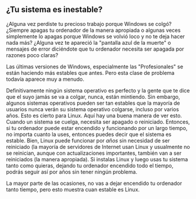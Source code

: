 <?php require("../../entete.php"); ?> <?php require("../../base.php"); ?>

<div id="corps">

<h2>¿Tu sistema es inestable?</h2>

¿Alguna vez perdiste tu precioso trabajo porque Windows se colgó? ¿Siempre apagas tu ordenador de la manera apropiada o algunas veces simplemente lo apagas porque Windows se volvió loco y no te deja hacer nada más? ¿Alguna vez te apareció la "pantalla azul de la muerte" o mensajes de error diciéndote que tu ordenador necesita ser apagada por razones poco claras? 

 Las últimas versiones de Windows, especialmente las "Profesionales" se están haciendo más estables que antes. Pero esta clase de problema todavía aparece muy a menudo.

Definitivamente ningún sistema operativo es perfecto y la gente que te dice que el suyo jamás se va a colgar, nunca, están mintiendo. Sin embargo, algunos sistemas operativos pueden ser tan estables que la mayoría de usuarios nunca verán su sistema operativo colgarse, incluso por varios años. Esto es cierto para Linux. Aquí hay una buena manera de ver esto. Cuando un sistema se cuelga, necesita ser apagado o reiniciado. Entonces, si tu ordenador puede estar encendido y funcionando por un largo tiempo, no importa cuanto la uses, entonces puedes decir que el sistema es estable. Bien, Linux puede funcionar por <i>años</i> sin necesidad de ser reiniciado (la mayoría de servidores de Internet usan Linux y usualmente no se reinician, aunque con actualizaciones importantes, también van a ser reiniciados (la manera apropiada). Si instalas Linux y luego usas tu sistema tanto como quieras, dejando tu ordenador encendido todo el tiempo, podrás seguir así por años sin tener ningún problema.

La mayor parte de las ocasiones, no vas a dejar encendido tu ordenador tanto tiempo, pero esto muestra cuan estable es Linux.

</div>


